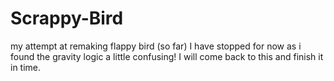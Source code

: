 # Scrappy-Bird
my attempt at remaking flappy bird (so far)
I have stopped for now as i found the gravity logic a little confusing! 
I will come back to this and finish it in time.
